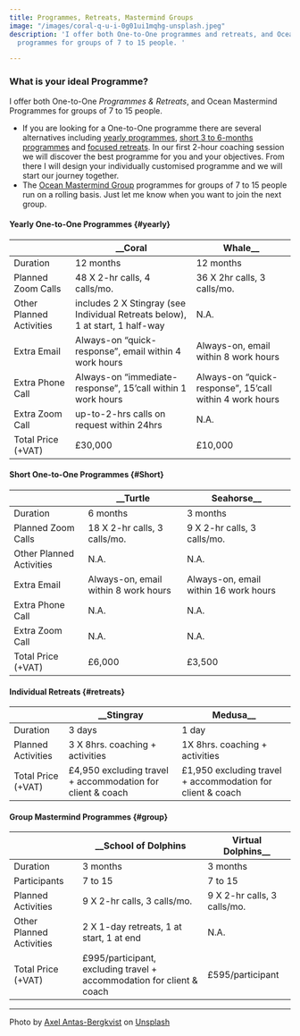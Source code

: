 ```yaml
---
title: Programmes, Retreats, Mastermind Groups
image: "/images/coral-q-u-i-0g01ui1mqhg-unsplash.jpeg"
description: 'I offer both One-to-One programmes and retreats, and Ocean Mastermind
  programmes for groups of 7 to 15 people. '

---
```

### What is your ideal Programme?

I offer both One-to-One _Programmes & Retreats_, and Ocean Mastermind Programmes for groups of 7 to 15 people.

* If you are looking for a One-to-One programme there are several alternatives including [yearly programmes](#yearly), [short 3 to 6-months programmes](#short) and [focused retreats](#retreats). In our first 2-hour coaching session we will discover the best programme for you and your objectives. From there I will design your individually customised programme and we will start our journey together.
* The [Ocean Mastermind Group](#group) programmes for groups of 7 to 15 people run on a rolling basis. Just let me know when you want to join the next group.

#### Yearly One-to-One Programmes {#yearly}

|  | __Coral | Whale__ |
| --- | --- | --- |
| Duration | 12 months | 12 months |
| Planned Zoom Calls | 48 X 2-hr calls, 4 calls/mo. | 36 X 2hr calls, 3 calls/mo. |
| Other Planned Activities | includes 2 X Stingray (see Individual Retreats below), 1 at start, 1 half-way | N.A. |
| Extra Email | Always-on “quick- response”, email within 4 work hours | Always-on, email within 8 work hours |
| Extra Phone Call | Always-on “immediate- response”, 15’call within 1 work hours | Always-on “quick- response”, 15’call within 4 work hours |
| Extra Zoom Call | up-to-2-hrs calls on request within 24hrs | N.A. |
| Total Price (+VAT) | £30,000 | £10,000 |

#### Short One-to-One Programmes {#Short}

|  | __Turtle | Seahorse__ |
| --- | --- | --- |
| Duration | 6 months | 3 months |
| Planned Zoom Calls | 18 X 2-hr calls, 3 calls/mo. | 9 X 2-hr calls, 3 calls/mo. |
| Other Planned Activities | N.A. | N.A. |
| Extra Email | Always-on, email within 8 work hours | Always-on, email within 16 work hours |
| Extra Phone Call | N.A. | N.A. |
| Extra Zoom Call | N.A. | N.A. |
| Total Price (+VAT) | £6,000 | £3,500 |

#### Individual Retreats {#retreats}

|  | __Stingray | Medusa__ |
| --- | --- | --- |
| Duration | 3 days | 1 day |
| Planned Activities | 3 X 8hrs. coaching + activities | 1X 8hrs. coaching + activities |
| Total Price (+VAT) | £4,950 excluding travel + accommodation for client & coach | £1,950 excluding travel + accommodation for client & coach |

#### Group Mastermind Programmes {#group}

|  | __School of Dolphins | Virtual Dolphins__ |
| --- | --- | --- |
| Duration | 3 months | 3 months |
| Participants | 7 to 15 | 7 to 15 |
| Planned Activities | 9 X 2-hr calls, 3 calls/mo. | 9 X 2-hr calls, 3 calls/mo. |
| Other Planned Activities | 2 X 1-day retreats, 1 at start, 1 at end | N.A. |
| Total Price (+VAT) | £995/participant, excluding travel + accommodation for client & coach | £595/participant |

***

Photo by [Axel Antas-Bergkvist](https://unsplash.com/@aabergkvist?utm_source=unsplash&utm_medium=referral&utm_content=creditCopyText) on [Unsplash](https://unsplash.com/?utm_source=unsplash&utm_medium=referral&utm_content=creditCopyText)